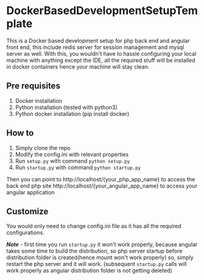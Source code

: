 # DockerBasedDevelopmentSetupTemplate
This is a Docker based development setup for php back end and angular front end, this include redis server for session management and mysql server as well. With this, you wouldn't have to hassle configuring your local machine with anything except the IDE, all the required stuff will be installed in docker containers hence your machine will stay clean. 

## Pre requisites
1. Docker installation
2. Python installation (tested with python3)
3. Python docker installation (pip install docker)

## How to 
1. Simply clone the repo
2. Modify the config.ini with relevant properties
3. Run `setup.py` with command `python setup.py`
4. Run `startup.py` with command `python startup.py`

Then you can point to http://localhost/{your_php_app_name} to access the back end php site
http://localhost/{your_angular_app_name} to access your angular application

## Customize
You would only need to change config.ini file as it has all the required configurations.

_**Note**_ - first time you run `startup.py` it won't work properly, because angular takes some time to build the
distribution, so php server startup before distribution folder is created(hence mount won't work properly)
so, simply restart the php server and it will work. (subsequent `startup.py` calls will work properly as angular distribution folder is not getting deleted)
